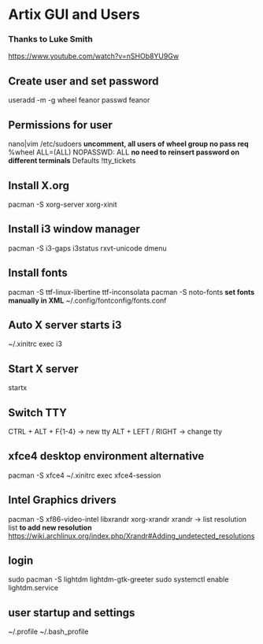 # Artix GUI and Users
### Thanks to Luke Smith
https://www.youtube.com/watch?v=nSHOb8YU9Gw

## Create user and set password
useradd -m -g wheel feanor
passwd feanor

## Permissions for user
nano|vim /etc/sudoers
**uncomment, all users of wheel group no pass req**
%wheel ALL=(ALL) NOPASSWD: ALL 
**no need to reinsert password on different terminals**
Defaults !tty_tickets

## Install X.org
pacman -S xorg-server xorg-xinit

## Install i3 window manager
pacman -S i3-gaps i3status rxvt-unicode dmenu

## Install fonts
pacman -S ttf-linux-libertine ttf-inconsolata
pacman -S noto-fonts
**set fonts manually in XML**
~/.config/fontconfig/fonts.conf

## Auto X server starts i3
~/.xinitrc
exec i3

## Start X server
startx

## Switch TTY
CTRL + ALT + F{1-4} -> new tty
ALT + LEFT / RIGHT -> change tty

## xfce4 desktop environment alternative
pacman -S xfce4
~/.xinitrc
exec xfce4-session

## Intel Graphics drivers
pacman -S xf86-video-intel libxrandr xorg-xrandr
xrandr -> list resolution list
**to add new resolution**
https://wiki.archlinux.org/index.php/Xrandr#Adding_undetected_resolutions

## login
sudo pacman -S lightdm lightdm-gtk-greeter
sudo systemctl enable lightdm.service

## user startup and settings
~/.profile
~/.bash_profile
